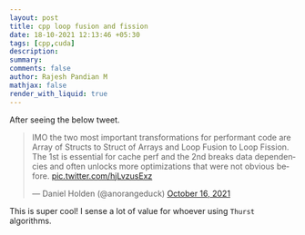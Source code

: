 ```yaml
---
layout: post
title: cpp loop fusion and fission
date: 18-10-2021 12:13:46 +05:30
tags: [cpp,cuda]
description:
summary:
comments: false
author: Rajesh Pandian M
mathjax: false
render_with_liquid: true
---
```


After seeing the below tweet.

<blockquote class="twitter-tweet" data-theme="dark"><p lang="en" dir="ltr">IMO the two most important transformations for performant code are Array of Structs to Struct of Arrays and Loop Fusion to Loop Fission. The 1st is essential for cache perf and the 2nd breaks data dependencies and often unlocks more optimizations that were not obvious before. <a href="https://t.co/hjLvzusExz">pic.twitter.com/hjLvzusExz</a></p>&mdash; Daniel Holden (@anorangeduck) <a href="https://twitter.com/anorangeduck/status/1449420737895440393?ref_src=twsrc%5Etfw">October 16,
2021</a></blockquote> <script async src="https://platform.twitter.com/widgets.js" charset="utf-8"></script>

This is super cool! I sense a lot of value for whoever using `Thurst` algorithms.
